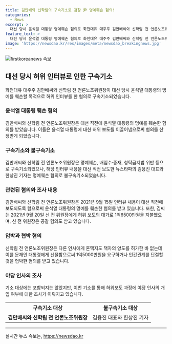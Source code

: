 ```yaml
---
title: 김만배와 신학림의 구속기소로 검찰 尹 명예훼손 혐의!
categories:
  - News
excerpt: >
  대선 당시 윤석열 대통령 명예훼손 혐의로 화천대유 대주주 김만배씨와 신학림 전 언론노조위원장이 구속기소됐다. 뉴스타파의 김용진 대표와 한상진 기자는 불구속기소됐으며, 김씨와 신 전 위원장은 윤 대통령 명예를 훼손한 혐의로 기소됐다. 김씨는 2021년 9월에 대선 직전 보도될 인터뷰에서 윤 대통령을 향한 명예훼손 발언을 했으며, 이에 대한 대가로 1억6500만원을 받았다는 것이 검찰의 판단이다. 또한 신 전 위원장은 공갈 혐의와 협박 혐의도 받고 있다.
feature_text: >
  대선 당시 윤석열 대통령 명예훼손 혐의로 화천대유 대주주 김만배씨와 신학림 전 언론노조위원장이 구속기소됐다. 뉴스타파의 김용진 대표와 한상진 기자는 불구속기소됐으며, 김씨와 신 전 위원장은 윤 대통령 명예를 훼손한 혐의로 기소됐다. 김씨는 2021년 9월에 대선 직전 보도될 인터뷰에서 윤 대통령을 향한 명예훼손 발언을 했으며, 이에 대한 대가로 1억6500만원을 받았다는 것이 검찰의 판단이다. 또한 신 전 위원장은 공갈 혐의와 협박 혐의도 받고 있다.
image: 'https://newsdao.kr/res/images/meta/newsdao_breakingnews.jpg'
---
```


<p><img src="https://newsdao.kr/res/images/meta/newsdao_breakingnews.jpg" alt="firstkoreanews 속보" /></p>

<h2 data-ke-size="size26">대선 당시 허위 인터뷰로 인한 구속기소</h2>

<p data-ke-size="size16">화천대유 대주주 김만배씨와 신학림 전 언론노조위원장이 대선 당시 윤석열 대통령의 명예를 훼손할 목적으로 허위 인터뷰를 한 혐의로 구속기소되었습니다.</p>

<h3>윤석열 대통령 훼손 혐의</h3>

<p data-ke-size="size16">김만배씨와 신학림 전 언론노조위원장은 대선 직전에 윤석열 대통령의 명예를 훼손한 혐의를 받았습니다. 이들은 윤석열 대통령에 대한 허위 보도를 이끌어냄으로써 혐의를 산정받게 되었습니다.</p>

<h3>구속기소와 불구속기소</h3>

<p data-ke-size="size16">김만배씨와 신학림 전 언론노조위원장은 명예훼손, 배임수·증재, 청탁금지법 위반 등으로 구속기소되었으나, 해당 인터뷰 내용을 대선 직전 보도한 뉴스타파의 김용진 대표와 한상진 기자는 명예훼손 혐의로 불구속기소되었습니다.</p>

<h3>관련된 혐의와 조사 내용</h3>

<p data-ke-size="size16">김만배씨와 신학림 전 언론노조위원장은 2021년 9월 15일 인터뷰 내용이 대선 직전에 보도되도록 함으로써 윤석열 대통령의 명예를 훼손한 혐의를 받고 있습니다. 또한, 김씨는 2021년 9월 20일 신 전 위원장에게 허위 보도의 대가로 1억6500만원을 지불했으며, 신 전 위원장은 공갈 혐의도 받고 있습니다.</p>

<h3>압박과 협박 혐의</h3>

<p data-ke-size="size16">신학림 전 언론노조위원장은 다른 인사에게 혼맥지도 책자의 양도를 허가한 바 없는데 이를 문재인 대통령에게 선물함으로써 1억5000만원을 요구하거나 인간관계를 단절할 것을 협박한 혐의를 받고 있습니다.</p>

<h3>야당 인사의 조사</h3>

<p data-ke-size="size16">기소 대상에는 포함되지는 않았지만, 이번 기소를 통해 허위보도 과정에 야당 인사의 개입 여부에 대한 조사가 이뤄지고 있습니다.</p>

<table>
    <tr>
        <th>구속기소 대상</th>
        <th>불구속기소 대상</th>
    </tr>
    <tr>
        <td style="text-align: center; height: 17px;"><b>김만배씨와 신학림 전 언론노조위원장</b></td>
        <td style="text-align: center; height: 17px;">김용진 대표와 한상진 기자</td>
    </tr>
</table>

<p><hr></p>
실시간 뉴스 속보는, <a href="https://newsdao.kr" rel="dofollow">https://newsdao.kr</a>


